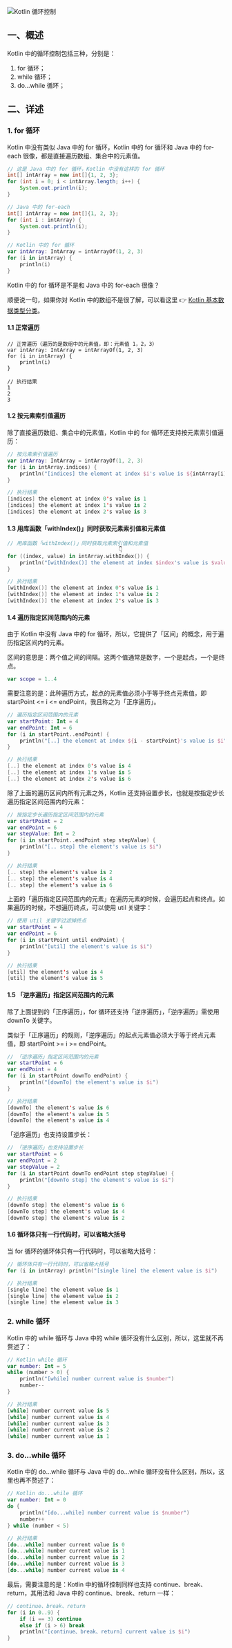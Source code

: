 ![Kotlin 循环控制](http://m.qpic.cn/psc?/V10aaGcc22Xzag/ruAMsa53pVQWN7FLK88i5q7AiNtMBDWgGLrDm5DI.YwG8Gw3qf4ni2tAXuZh0wUJTDsLZ0vid3bzh1FvqOtss2Wm0fvpimefMs6RJ4b5Yi0!/b&bo=zAfcAwAAAAADBzY!&rf=viewer_4)  

## 一、概述

Kotlin 中的循环控制包括三种，分别是：  

1. for 循环；
2. while 循环；
3. do...while 循环；


## 二、详述  

### 1. for 循环  

Kotlin 中没有类似 Java 中的 for 循环，Kotlin 中的 for 循环和 Java 中的 for-each 很像，都是直接遍历数组、集合中的元素值。  

```java
// 这是 Java 中的 for 循环，Kotlin 中没有这样的 for 循环
int[] intArray = new int[]{1, 2, 3};
for (int i = 0; i < intArray.length; i++) {
    System.out.println(i);
}
```

```java
// Java 中的 for-each
int[] intArray = new int[]{1, 2, 3};
for (int i : intArray) {
    System.out.println(i);
}
```

```kotlin
// Kotlin 中的 for 循环
var intArray: IntArray = intArrayOf(1, 2, 3)
for (i in intArray) {
    println(i)
}
```

Kotlin 中的 for 循环是不是和 Java 中的 for-each 很像？  

顺便说一句，如果你对 Kotlin 中的数组不是很了解，可以看这里 👉 [Kotlin 基本数据类型分类](https://github.com/smart24/Study-Notes/blob/main/05_Android/01_Kotlin/01_Kotlin%20%E5%9F%BA%E6%9C%AC%E6%95%B0%E6%8D%AE%E7%B1%BB%E5%9E%8B%E5%88%86%E7%B1%BB/Kotlin%20%E5%9F%BA%E6%9C%AC%E6%95%B0%E6%8D%AE%E7%B1%BB%E5%9E%8B%E5%88%86%E7%B1%BB.md)。  

#### 1.1 正常遍历  

```
// 正常遍历（遍历的是数组中的元素值，即：元素值 1，2，3）
var intArray: IntArray = intArrayOf(1, 2, 3)
for (i in intArray) {
    println(i)
}

// 执行结果
1
2
3
```

#### 1.2 按元素索引值遍历  

除了直接遍历数组、集合中的元素值，Kotlin 中的 for 循环还支持按元素索引值遍历：  

```kotlin
// 按元素索引值遍历
var intArray: IntArray = intArrayOf(1, 2, 3)
for (i in intArray.indices) {
    println("[indices] the element at index $i's value is ${intArray[i]}")
}

// 执行结果
[indices] the element at index 0's value is 1
[indices] the element at index 1's value is 2
[indices] the element at index 2's value is 3
```

#### 1.3 用库函数「withIndex()」同时获取元素索引值和元素值  

```kotlin
// 用库函数「withIndex()」同时获取元素索引值和元素值
                                    👇
for ((index, value) in intArray.withIndex()) {
    println("[withIndex()] the element at index $index's value is $value")
}

// 执行结果
[withIndex()] the element at index 0's value is 1
[withIndex()] the element at index 1's value is 2
[withIndex()] the element at index 2's value is 3
```

#### 1.4 遍历指定区间范围内的元素  

由于 Kotlin 中没有 Java 中的 for 循环，所以，它提供了「区间」的概念，用于遍历指定区间内的元素。  

区间的意思是：两个值之间的间隔。这两个值通常是数字，一个是起点，一个是终点。  

```kotlin
var scope = 1..4
```

需要注意的是：此种遍历方式，起点的元素值必须小于等于终点元素值，即 startPoint <= i <= endPoint，我且称之为「正序遍历」。  

```kotlin
// 遍历指定区间范围内的元素
var startPoint: Int = 4
var endPoint: Int = 6
for (i in startPoint..endPoint) {
    println("[..] the element at index ${i - startPoint}'s value is $i")
}

// 执行结果
[..] the element at index 0's value is 4
[..] the element at index 1's value is 5
[..] the element at index 2's value is 6
```

除了上面的遍历区间内所有元素之外，Kotlin 还支持设置步长，也就是按指定步长遍历指定区间范围内的元素：  

```kotlin
// 按指定步长遍历指定区间范围内的元素
var startPoint = 2
var endPoint = 6
var stepValue: Int = 2
for (i in startPoint..endPoint step stepValue) {
    println("[.. step] the element's value is $i")
}

// 执行结果
[.. step] the element's value is 2
[.. step] the element's value is 4
[.. step] the element's value is 6
```

上面的「遍历指定区间范围内的元素」在遍历元素的时候，会遍历起点和终点。如果遍历的时候，不想遍历终点，可以使用 util 关键字：  

```kotlin
// 使用 util 关键字过滤掉终点
var startPoint = 4
var endPoint = 6
for (i in startPoint until endPoint) {
    println("[util] the element's value is $i")
}

// 执行结果
[util] the element's value is 4
[util] the element's value is 5
```

#### 1.5 「逆序遍历」指定区间范围内的元素  

除了上面提到的「正序遍历」，for 循环还支持「逆序遍历」，「逆序遍历」需使用 downTo 关键字。  

类似于「正序遍历」的规则，「逆序遍历」的起点元素值必须大于等于终点元素值，即 startPoint >= i >= endPoint。  

```kotlin
// 「逆序遍历」指定区间范围内的元素
var startPoint = 6
var endPoint = 4
for (i in startPoint downTo endPoint) {
    println("[downTo] the element's value is $i")
}

// 执行结果
[downTo] the element's value is 6
[downTo] the element's value is 5
[downTo] the element's value is 4
```

「逆序遍历」也支持设置步长：  

```kotlin
// 「逆序遍历」也支持设置步长
var startPoint = 6
var endPoint = 2
var stepValue = 2
for (i in startPoint downTo endPoint step stepValue) {
    println("[downTo step] the element's value is $i")
}

// 执行结果
[downTo step] the element's value is 6
[downTo step] the element's value is 4
[downTo step] the element's value is 2
```

#### 1.6 循环体只有一行代码时，可以省略大括号  

当 for 循环的循环体只有一行代码时，可以省略大括号：  

```kotlin
// 循环体只有一行代码时，可以省略大括号
for (i in intArray) println("[single line] the element value is $i")

// 执行结果
[single line] the element value is 1
[single line] the element value is 2
[single line] the element value is 3
```


### 2. while 循环  

Kotlin 中的 while 循环与 Java 中的 while 循环没有什么区别，所以，这里就不再赘述了：  

```kotlin
// Kotlin while 循环
var number: Int = 5
while (number > 0) {
    println("[while] number current value is $number")
    number--
}

// 执行结果
[while] number current value is 5
[while] number current value is 4
[while] number current value is 3
[while] number current value is 2
[while] number current value is 1
```


### 3. do...while 循环  

Kotlin 中的 do...while 循环与 Java 中的 do...while 循环没有什么区别，所以，这里也再不赘述了：  

```kotlin
// Kotlin do...while 循环
var number: Int = 0
do {
    println("[do...while] number current value is $number")
    number++
} while (number < 5)

// 执行结果
[do...while] number current value is 0
[do...while] number current value is 1
[do...while] number current value is 2
[do...while] number current value is 3
[do...while] number current value is 4
```

最后，需要注意的是：Kotlin 中的循环控制同样也支持 continue、break、return，其用法和 Java 中的 continue、break、return 一样：  

```kotlin
// continue、break、return
for (i in 0..9) {
    if (i == 3) continue
    else if (i > 6) break
    println("[continue、break、return] current value is $i")
}
```
